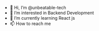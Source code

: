 - 👋 Hi, I’m @unbeatable-tech
- 👀 I’m interested in Backend Development
- 🌱 I’m currently learning React js
- 📫 How to reach me 

<!---
unbeatable-tech/unbeatable-tech is a ✨ special ✨ repository because its `README.md` (this file) appears on your GitHub profile.
You can click the Preview link to take a look at your changes.
--->

